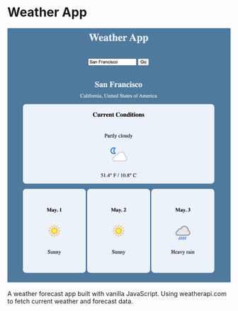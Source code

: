 # Weather App

![Weather App Screenshot](weatherapp.png)

A weather forecast app built with vanilla JavaScript.
Using weatherapi.com to fetch current weather and forecast data.
